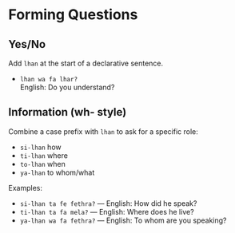 # Forming Questions

## Yes/No

Add `lhan` at the start of a declarative sentence.

- `lhan wa fa lhar?`  
  English: Do you understand?

## Information (wh- style)

Combine a case prefix with `lhan` to ask for a specific role:

- `si-lhan` how
- `ti-lhan` where
- `to-lhan` when
- `ya-lhan` to whom/what

Examples:

- `si-lhan ta fe fethra?` — English: How did he speak?
- `ti-lhan ta fa mela?` — English: Where does he live?
- `ya-lhan wa fa fethra?` — English: To whom are you speaking?
